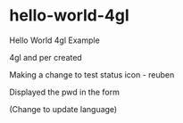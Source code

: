 # hello-world-4gl
Hello World 4gl Example

4gl and per created

Making a change to test status icon - reuben

Displayed the pwd in the form 

(Change to update language)
